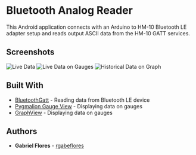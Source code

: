 # Bluetooth Analog Reader
This Android application connects with an Arduino to HM-10 Bluetooth LE adapter setup and reads output ASCII data from the HM-10 GATT services.

## Screenshots

![Live Data](https://github.com/rgabeflores/Bluetooth-Analog-Reader/blob/master/screenshots/live-page.jpg?raw=true)
![Live Data on Gauges](https://github.com/rgabeflores/Bluetooth-Analog-Reader/blob/master/screenshots/live-page.jpg?raw=true)
![Historical Data on Graph](https://github.com/rgabeflores/Bluetooth-Analog-Reader/blob/master/screenshots/live-page.jpg?raw=true)

## Built With

* [BluetoothGatt](https://github.com/googlesamples/android-BluetoothLeGatt) - Reading data from Bluetooth LE device
* [Pygmalion Gauge View](https://github.com/Pygmalion69/Gauge) - Displaying data on gauges
* [GraphView](https://github.com/jjoe64/GraphView) - Displaying data on gauges

## Authors

* **Gabriel Flores** - [rgabeflores](https://github.com/rgabeflores)
